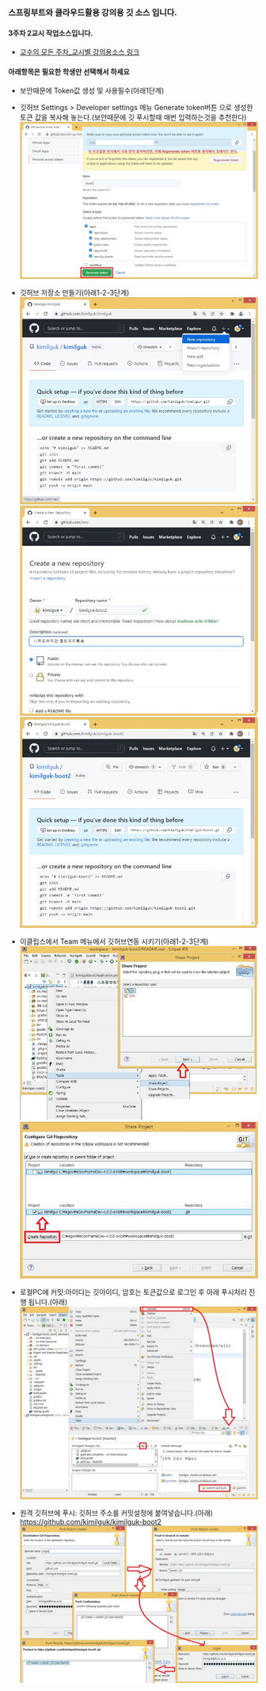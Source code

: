 ### 스프링부트와 클라우드활용 강의용 깃 소스 입니다.
#### 3주차 2교시 작업소스입니다.
- [교수의 모든 주차_교시별 강의용소스 링크](https://github.com/kimilguk/kimilguk-boot2/branches/all)

#### 아래항목은 필요한 학생만 선택해서 하세요
- 보안때문에 Token값 생성 및 사용필수(아래1단계)
- 깃허브 Settings > Developer settings 메뉴 Generate token버튼 으로 생성한 토큰 값을 복사해 놓는다.(보안때문에 깃 푸시할때 매번 입력하는것을 추천한다)
![ex_screenshot](./README/git07.jpg)

- 깃허브 저장소 만들기(아래1-2-3단계)
![ex_screenshot](./README/git00.jpg)
![ex_screenshot](./README/git01.jpg)
![ex_screenshot](./README/git02.jpg)
- 이클립스에서 Team 메뉴에서 깃허브연동 시키기(아래1-2-3단계)
![ex_screenshot](./README/git03.jpg)
![ex_screenshot](./README/git04.jpg)
- 로컬PC에 커밋:아이디는 깃아이디, 암호는 토큰값으로 로그인 후 아래 푸시처리 진행 됩니다.(아래)
![ex_screenshot](./README/git05.jpg)
- 원격 깃허브에 푸시: 깃허브 주소를 커밋설정에 붙여넣습니다.(아래)
 https://github.com/kimilguk/kimilguk-boot2
![ex_screenshot](./README/git06.jpg)